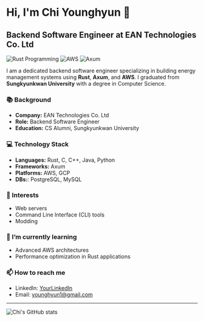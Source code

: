 # Hi, I'm Chi Younghyun 👋

## Backend Software Engineer at EAN Technologies Co. Ltd

![Rust Programming](https://img.shields.io/badge/Rust-000000?style=for-the-badge&logo=rust&logoColor=white)
![AWS](https://img.shields.io/badge/AWS-FF9900?style=for-the-badge&logo=amazonaws&logoColor=white)
![Axum](https://img.shields.io/badge/Axum-764ABC?style=for-the-badge&logo=axum&logoColor=white)

I am a dedicated backend software engineer specializing in building energy management systems using **Rust**, **Axum**, and **AWS**. I graduated from **Sungkyunkwan University** with a degree in Computer Science.

### 📚 Background
- **Company:** EAN Technologies Co. Ltd
- **Role:** Backend Software Engineer
- **Education:** CS Alumni, Sungkyunkwan University

### 💻 Technology Stack
- **Languages:** Rust, C, C++, Java, Python
- **Frameworks:** Axum
- **Platforms:** AWS, GCP
- **DBs:**: PostgreSQL, MySQL

### 🚀 Interests
- Web servers
- Command Line Interface (CLI) tools
- Modding

### 🌱 I’m currently learning
- Advanced AWS architectures
- Performance optimization in Rust applications

### 📫 How to reach me
- LinkedIn: [YourLinkedIn]([https://linkedin.com](https://www.linkedin.com/in/younghyun-chi-a60b59a9/))
- Email: [younghyun1@gmail.com](mailto:younghyun1@gmail.com)

---

![Chi's GitHub stats](https://github-readme-stats.vercel.app/api?username=yourgithubusername&show_icons=true&theme=radical)

